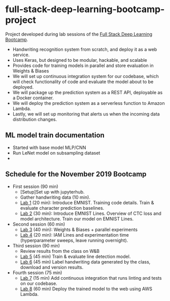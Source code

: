 # full-stack-deep-learning-bootcamp-project

Project developed during lab sessions of the [Full Stack Deep Learning Bootcamp](https://fullstackdeeplearning.com).


- Handwriting recognition system from scratch, and deploy it as a web service.
- Uses Keras, but designed to be modular, hackable, and scalable
- Provides code for training models in parallel and store evaluation in Weights & Biases
- We will set up continuous integration system for our codebase, which will check functionality of code and evaluate the model about to be deployed.
- We will package up the prediction system as a REST API, deployable as a Docker container.
- We will deploy the prediction system as a serverless function to Amazon Lambda.
- Lastly, we will set up monitoring that alerts us when the incoming data distribution changes.

## ML model train documentation
- Started with base model MLP/CNN 
- Run LeNet model on subsampling dataset
- 


## Schedule for the November 2019 Bootcamp

- First session (90 min)
  - [Setup]Set up with jupyterhub.
  - Gather handwriting data (10 min).
  - [Lab 1](lab1.md) (20 min): Introduce EMNIST. Training code details. Train & evaluate character prediction baselines.
  - [Lab 2](lab2.md) (30 min): Introduce EMNIST Lines. Overview of CTC loss and model architecture. Train our model on EMNIST Lines.
- Second session (60 min)
  - [Lab 3](lab3.md) (40 min): Weights & Biases + parallel experiments
  - [Lab 4](lab4.md) (20 min): IAM Lines and experimentation time (hyperparameter sweeps, leave running overnight).
- Third session (90 min)
  - Review results from the class on W&B
  - [Lab 5](lab5.md) (45 min) Train & evaluate line detection model.
  - [Lab 6](lab6.md) (45 min) Label handwriting data generated by the class, download and version results.
- Fourth session (75 min)
  - [Lab 7](lab7.md) (15 min) Add continuous integration that runs linting and tests on our codebase.
  - [Lab 8](lab8.md) (60 min) Deploy the trained model to the web using AWS Lambda.
